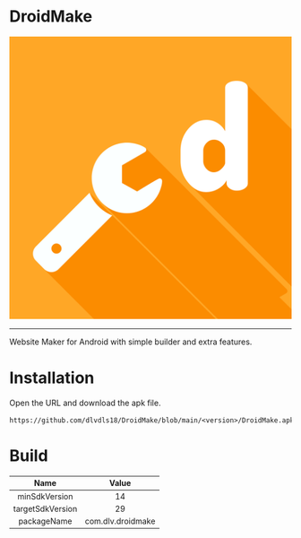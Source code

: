 # DroidMake
![DroidMake](droidmake.png)
***
Website Maker for Android with simple builder and extra features.

# Installation
Open the URL and download the apk file.
```
https://github.com/dlvdls18/DroidMake/blob/main/<version>/DroidMake.apk
```

# Build
|       Name       |       Value       |
|:----------------:|:-----------------:|
|   minSdkVersion  |        14         |
| targetSdkVersion |        29         |
|    packageName   | com.dlv.droidmake |
